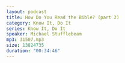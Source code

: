 ```yaml
---
layout: podcast
title: How Do You Read the Bible? (part 2)
category: Know It, Do It
series: Know It, Do It
speaker: Michael Stufflebeam
mp3: 31507.mp3
size: 13824735
duration: "00:34:46"
---
```


